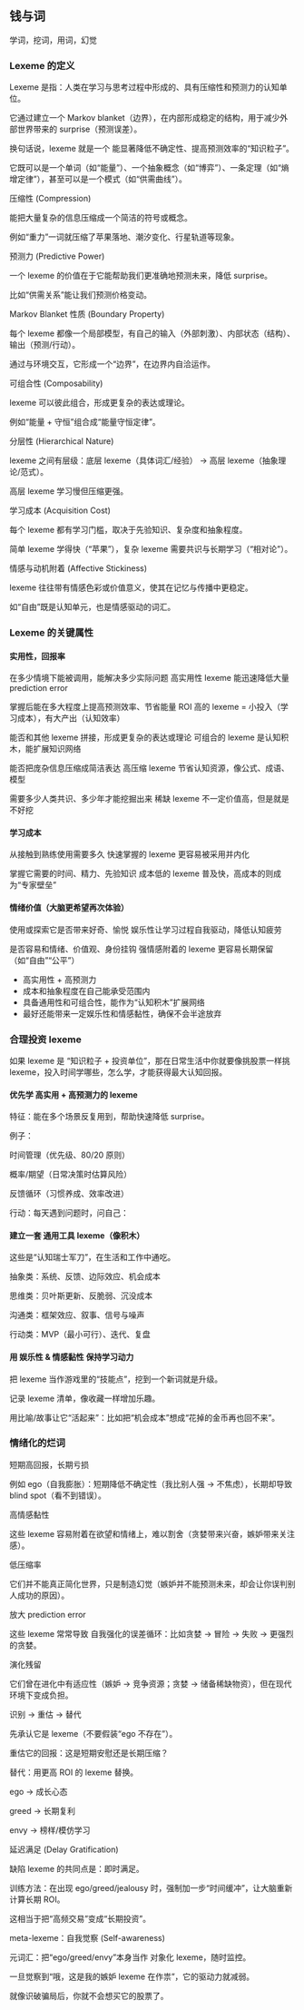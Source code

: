 ## 钱与词

学词，挖词，用词，幻觉

### Lexeme 的定义

Lexeme 是指：人类在学习与思考过程中形成的、具有压缩性和预测力的认知单位。

它通过建立一个 Markov blanket（边界），在内部形成稳定的结构，用于减少外部世界带来的 surprise（预测误差）。

换句话说，lexeme 就是一个 能显著降低不确定性、提高预测效率的“知识粒子”。

它既可以是一个单词（如“能量”）、一个抽象概念（如“博弈”）、一条定理（如“熵增定律”），甚至可以是一个模式（如“供需曲线”）。

压缩性 (Compression)

能把大量复杂的信息压缩成一个简洁的符号或概念。

例如“重力”一词就压缩了苹果落地、潮汐变化、行星轨道等现象。

预测力 (Predictive Power)

一个 lexeme 的价值在于它能帮助我们更准确地预测未来，降低 surprise。

比如“供需关系”能让我们预测价格变动。

Markov Blanket 性质 (Boundary Property)

每个 lexeme 都像一个局部模型，有自己的输入（外部刺激）、内部状态（结构）、输出（预测/行动）。

通过与环境交互，它形成一个“边界”，在边界内自洽运作。

可组合性 (Composability)

lexeme 可以彼此组合，形成更复杂的表达或理论。

例如“能量 + 守恒”组合成“能量守恒定律”。

分层性 (Hierarchical Nature)

lexeme 之间有层级：底层 lexeme（具体词汇/经验） → 高层 lexeme（抽象理论/范式）。

高层 lexeme 学习慢但压缩更强。

学习成本 (Acquisition Cost)

每个 lexeme 都有学习门槛，取决于先验知识、复杂度和抽象程度。

简单 lexeme 学得快（“苹果”），复杂 lexeme 需要共识与长期学习（“相对论”）。

情感与动机附着 (Affective Stickiness)

lexeme 往往带有情感色彩或价值意义，使其在记忆与传播中更稳定。

如“自由”既是认知单元，也是情感驱动的词汇。

### Lexeme 的关键属性

#### 实用性，回报率

在多少情境下能被调用，能解决多少实际问题     高实用性 lexeme 能迅速降低大量 prediction error 

掌握后能在多大程度上提高预测效率、节省能量     ROI 高的 lexeme = 小投入（学习成本），有大产出（认知效率）

能否和其他 lexeme 拼接，形成更复杂的表达或理论 可组合的 lexeme 是认知积木，能扩展知识网络   

能否把庞杂信息压缩成简洁表达        高压缩 lexeme 节省认知资源，像公式、成语、模型  

需要多少人类共识、多少年才能挖掘出来     稀缺 lexeme 不一定价值高，但是就是不好挖


#### 学习成本

从接触到熟练使用需要多久  快速掌握的 lexeme 更容易被采用并内化  

掌握它需要的时间、精力、先验知识 成本低的 lexeme 普及快，高成本的则成为“专家壁垒” 


#### 情绪价值（大脑更希望再次体验）

使用或探索它是否带来好奇、愉悦  娱乐性让学习过程自我驱动，降低认知疲劳 

是否容易和情绪、价值观、身份挂钩       强情感附着的 lexeme 更容易长期保留（如“自由”“公平”）


* 高实用性 + 高预测力
* 成本和抽象程度在自己能承受范围内
* 具备通用性和可组合性，能作为“认知积木”扩展网络
* 最好还能带来一定娱乐性和情感黏性，确保不会半途放弃

### 合理投资 lexeme

如果 lexeme 是 “知识粒子 + 投资单位”，那在日常生活中你就要像挑股票一样挑 lexeme，投入时间学哪些，怎么学，才能获得最大认知回报。

#### 优先学 高实用 + 高预测力的 lexeme

特征：能在多个场景反复用到，帮助快速降低 surprise。

例子：

时间管理（优先级、80/20 原则）

概率/期望（日常决策时估算风险）

反馈循环（习惯养成、效率改进）

行动：每天遇到问题时，问自己：

#### 建立一套 通用工具 lexeme（像积木）

这些是“认知瑞士军刀”，在生活和工作中通吃。

抽象类：系统、反馈、边际效应、机会成本

思维类：贝叶斯更新、反脆弱、沉没成本

沟通类：框架效应、叙事、信号与噪声

行动类：MVP（最小可行）、迭代、复盘

#### 用 娱乐性 & 情感黏性 保持学习动力

把 lexeme 当作游戏里的“技能点”，挖到一个新词就是升级。

记录 lexeme 清单，像收藏一样增加乐趣。

用比喻/故事让它“活起来”：比如把“机会成本”想成“花掉的金币再也回不来”。

### 情绪化的烂词

短期高回报，长期亏损

例如 ego（自我膨胀）：短期降低不确定性（我比别人强 → 不焦虑），长期却导致 blind spot（看不到错误）。

高情感黏性

这些 lexeme 容易附着在欲望和情绪上，难以割舍（贪婪带来兴奋，嫉妒带来关注感）。

低压缩率

它们并不能真正简化世界，只是制造幻觉（嫉妒并不能预测未来，却会让你误判别人成功的原因）。

放大 prediction error

这些 lexeme 常常导致 自我强化的误差循环：比如贪婪 → 冒险 → 失败 → 更强烈的贪婪。

演化残留

它们曾在进化中有适应性（嫉妒 → 竞争资源；贪婪 → 储备稀缺物资），但在现代环境下变成负担。


识别 → 重估 → 替代

先承认它是 lexeme（不要假装“ego 不存在”）。

重估它的回报：这是短期安慰还是长期压缩？

替代：用更高 ROI 的 lexeme 替换。

ego → 成长心态

greed → 长期复利

envy → 榜样/模仿学习

延迟满足 (Delay Gratification)

缺陷 lexeme 的共同点是：即时满足。

训练方法：在出现 ego/greed/jealousy 时，强制加一步“时间缓冲”，让大脑重新计算长期 ROI。

这相当于把“高频交易”变成“长期投资”。

meta-lexeme：自我觉察 (Self-awareness)

元词汇：把“ego/greed/envy”本身当作 对象化 lexeme，随时监控。

一旦觉察到“哦，这是我的嫉妒 lexeme 在作祟”，它的驱动力就减弱。

就像识破骗局后，你就不会想买它的股票了。